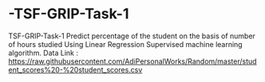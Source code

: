 # -TSF-GRIP-Task-1
TSF-GRIP-Task-1 Predict percentage of the student on the basis of number of hours studied Using Linear Regression Supervised machine learning algorithm. Data Link : https://raw.githubusercontent.com/AdiPersonalWorks/Random/master/student_scores%20-%20student_scores.csv
